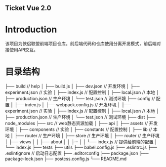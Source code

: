 ## Ticket Vue 2.0

# Introduction
该项目为侠侣联盟前端项目仓库。前后端代码和仓库使用分离开发模式，前后端对接使用API交互。

# 目录结构
├── build                             // help
│   ├── build.js
│   ├── dev.json                      // 开发环境
│   ├── experiment.json               // 实验
│   ├── index.js                      // 配置控制
│   ├── local.json                    // 本地
│   ├── production.json               // 生产环境
│   └── test.json                     // 测试环境
├── config                            // 配置
│   ├── index.js
│   ├── webpack.config.js        // 开发环境
│   ├── experiment.json               // 实验
│   ├── index.js                      // 配置控制
│   ├── local.json                    // 本地
│   ├── production.json               // 生产环境
│   └── test.json                     // 测试环境
├── dist
├── node_modules
├── src                               // web静态资源加载
│   ├── api
│   ├── assets                        // 开发环境
│   ├── components                    // 实验
│   ├── constants                     // 配置控制
│   ├── lib                           // 本地
│   ├── router                        // 生产环境
│   ├── store                         // 生产环境
│   ├── router                        // 生产环境
│   ├── views
│   │   ├── about
│   │   ├···
│   │   └── index.js                  // 提供给前端的配置
│   └── index.js
├── tests
├── utils
├── babel.config.js
├── .eslintrc.js
├── .eslintignore                      // 启动日志配置
├── .editorconfig
├── package.json
├── package-lock.json
├── postcss.config.js
└── README.md
